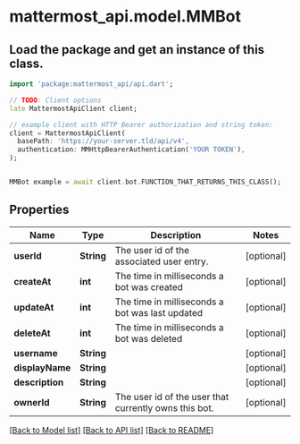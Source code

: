 # mattermost_api.model.MMBot

## Load the package and get an instance of this class.
```dart
import 'package:mattermost_api/api.dart';

// TODO: Client options
late MattermostApiClient client;

// example client with HTTP Bearer authorization and string token:
client = MattermostApiClient(
  basePath: 'https://your-server.tld/api/v4',
  authentication: MMHttpBearerAuthentication('YOUR TOKEN'),
);


MMBot example = await client.bot.FUNCTION_THAT_RETURNS_THIS_CLASS();

```

## Properties
Name | Type | Description | Notes
------------ | ------------- | ------------- | -------------
**userId** | **String** | The user id of the associated user entry. | [optional] 
**createAt** | **int** | The time in milliseconds a bot was created | [optional] 
**updateAt** | **int** | The time in milliseconds a bot was last updated | [optional] 
**deleteAt** | **int** | The time in milliseconds a bot was deleted | [optional] 
**username** | **String** |  | [optional] 
**displayName** | **String** |  | [optional] 
**description** | **String** |  | [optional] 
**ownerId** | **String** | The user id of the user that currently owns this bot. | [optional] 

[[Back to Model list]](../GENERATED_README.md#documentation-for-models) [[Back to API list]](../GENERATED_README.md#documentation-for-api-endpoints) [[Back to README]](../GENERATED_README.md)


